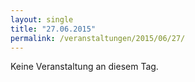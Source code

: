 ```yaml
---
layout: single
title: "27.06.2015"
permalink: /veranstaltungen/2015/06/27/
---
```


Keine Veranstaltung an diesem Tag.
